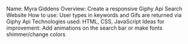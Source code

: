 Name: Myra Giddens
Overview: Create a responsive Giphy Api Search Website
How to use: User types in keywords and Gifs are returned via Giphy Api
Technologies used: HTML, CSS, JavaScript
Ideas for improvement: Add animations on the search bar or make fonts shimmer/change colors
